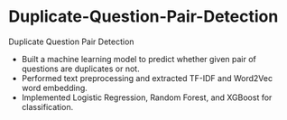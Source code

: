 # Duplicate-Question-Pair-Detection
Duplicate Question Pair Detection

- Built a machine learning model to predict whether given pair of questions are duplicates or not.
- Performed text preprocessing and extracted TF-IDF and Word2Vec word embedding.
- Implemented Logistic Regression, Random Forest, and XGBoost for classification.
